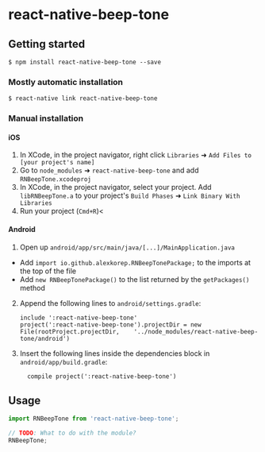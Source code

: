 # react-native-beep-tone

## Getting started

`$ npm install react-native-beep-tone --save`

### Mostly automatic installation

`$ react-native link react-native-beep-tone`

### Manual installation


#### iOS

1. In XCode, in the project navigator, right click `Libraries` ➜ `Add Files to [your project's name]`
2. Go to `node_modules` ➜ `react-native-beep-tone` and add `RNBeepTone.xcodeproj`
3. In XCode, in the project navigator, select your project. Add `libRNBeepTone.a` to your project's `Build Phases` ➜ `Link Binary With Libraries`
4. Run your project (`Cmd+R`)<

#### Android

1. Open up `android/app/src/main/java/[...]/MainApplication.java`
  - Add `import io.github.alexkorep.RNBeepTonePackage;` to the imports at the top of the file
  - Add `new RNBeepTonePackage()` to the list returned by the `getPackages()` method
2. Append the following lines to `android/settings.gradle`:
  	```
  	include ':react-native-beep-tone'
  	project(':react-native-beep-tone').projectDir = new File(rootProject.projectDir, 	'../node_modules/react-native-beep-tone/android')
  	```
3. Insert the following lines inside the dependencies block in `android/app/build.gradle`:
  	```
      compile project(':react-native-beep-tone')
  	```


## Usage
```javascript
import RNBeepTone from 'react-native-beep-tone';

// TODO: What to do with the module?
RNBeepTone;
```
